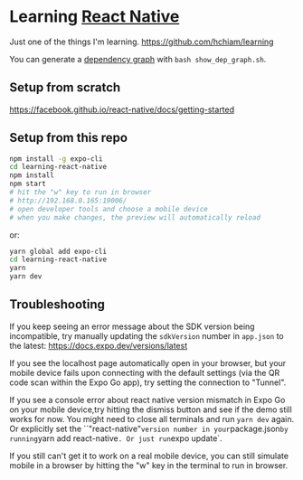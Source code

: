 # Learning [React Native](https://facebook.github.io/react-native)

Just one of the things I'm learning. <https://github.com/hchiam/learning>

You can generate a [dependency graph](https://github.com/hchiam/learning-dependency-cruiser) with `bash show_dep_graph.sh`.

## Setup from scratch

<https://facebook.github.io/react-native/docs/getting-started>

## Setup from this repo

```bash
npm install -g expo-cli
cd learning-react-native
npm install
npm start
# hit the "w" key to run in browser
# http://192.168.0.165:19006/
# open developer tools and choose a mobile device
# when you make changes, the preview will automatically reload
```

or:

```bash
yarn global add expo-cli
cd learning-react-native
yarn
yarn dev
```

## Troubleshooting

If you keep seeing an error message about the SDK version being incompatible, try manually updating the `sdkVersion` number in `app.json` to the latest: <https://docs.expo.dev/versions/latest>

If you see the localhost page automatically open in your browser, but your mobile device fails upon connecting with the default settings (via the QR code scan within the Expo Go app), try setting the connection to "Tunnel".

If you see a console error about react native version mismatch in Expo Go on your mobile device,try hitting the dismiss button and see if the demo still works for now. You might need to close all terminals and run `yarn dev` again. Or explicitly set the ``"react-native"` version number in your `package.json` by running `yarn add react-native` . Or just run `expo update`.

If you still can't get it to work on a real mobile device, you can still simulate mobile in a browser by hitting the "w" key in the terminal to run in browser.
